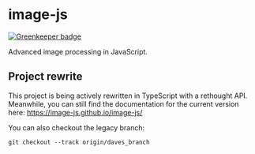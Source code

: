 # image-js

[![Greenkeeper badge](https://badges.greenkeeper.io/image-js/image-js.svg)](https://greenkeeper.io/)

Advanced image processing in JavaScript.

## Project rewrite

This project is being actively rewritten in TypeScript with a rethought API.  
Meanwhile, you can still find the documentation for the current version here: https://image-js.github.io/image-js/

You can also checkout the legacy branch:

`git checkout --track origin/daves_branch`
